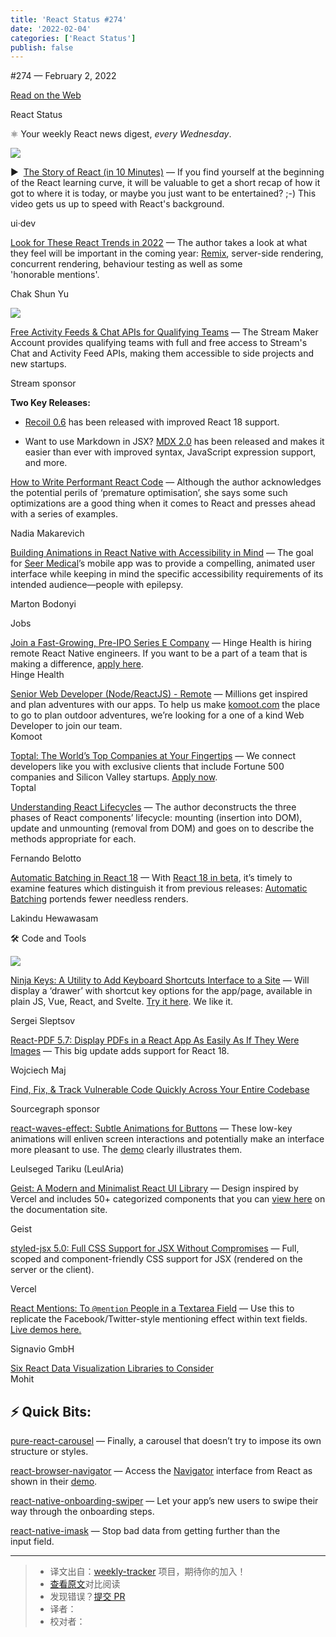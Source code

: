 ```yaml
---
title: 'React Status #274'
date: '2022-02-04'
categories: ['React Status']
publish: false
---
```

#​274 — February 2, 2022

[Read on the Web](https://react.statuscode.com/link/119255/web)

React Status

⚛️ Your weekly React news digest, _every Wednesday_.

[![](https://res.cloudinary.com/cpress/image/upload/w_1280,e_sharpen:60/bk3ysckglctrp7pxfypi.jpg)](https://react.statuscode.com/link/119256/web)

▶  [The Story of React (in 10 Minutes)](https://react.statuscode.com/link/119256/web "www.youtube.com") — If you find yourself at the beginning of the React learning curve, it will be valuable to get a short recap of how it got to where it is today, or maybe you just want to be entertained? ;-) This video gets us up to speed with React's background.

ui·dev

[Look for These React Trends in 2022](https://react.statuscode.com/link/119257/web "www.chakshunyu.com") — The author takes a look at what they feel will be important in the coming year: [Remix](https://react.statuscode.com/link/119258/web), server-side rendering, concurrent rendering, behaviour testing as well as some 'honorable mentions'.

Chak Shun Yu

[![](https://copm.s3.amazonaws.com/2e466595.png)](https://react.statuscode.com/link/119259/web)

[Free Activity Feeds & Chat APIs for Qualifying Teams](https://react.statuscode.com/link/119259/web "getstream.io") — The Stream Maker Account provides qualifying teams with full and free access to Stream's Chat and Activity Feed APIs, making them accessible to side projects and new startups.

Stream sponsor

**Two Key Releases:**

*   [Recoil 0.6](https://react.statuscode.com/link/119260/web) has been released with improved React 18 support.
    
*   Want to use Markdown in JSX? [MDX 2.0](https://react.statuscode.com/link/119261/web) has been released and makes it easier than ever with improved syntax, JavaScript expression support, and more.
    

[How to Write Performant React Code](https://react.statuscode.com/link/119262/web "www.developerway.com") — Although the author acknowledges the potential perils of ‘premature optimisation’, she says some such optimizations are a good thing when it comes to React and presses ahead with a series of examples.

Nadia Makarevich

[Building Animations in React Native with Accessibility in Mind](https://react.statuscode.com/link/119263/web "medium.com") — The goal for [Seer Medical](https://react.statuscode.com/link/119264/web)’s mobile app was to provide a compelling, animated user interface while keeping in mind the specific accessibility requirements of its intended audience—people with epilepsy.

Marton Bodonyi

Jobs

[Join a Fast-Growing, Pre-IPO Series E Company](https://react.statuscode.com/link/119265/web) — Hinge Health is hiring remote React Native engineers. If you want to be a part of a team that is making a difference, [apply here](https://react.statuscode.com/link/119265/web).  
Hinge Health

[Senior Web Developer (Node/ReactJS) - Remote](https://react.statuscode.com/link/119266/web) — Millions get inspired and plan adventures with our apps. To help us make [komoot.com](https://react.statuscode.com/link/119267/web) the place to go to plan outdoor adventures, we’re looking for a one of a kind Web Developer to join our team.  
Komoot

[Toptal: The World’s Top Companies at Your Fingertips](https://react.statuscode.com/link/119268/web) — We connect developers like you with exclusive clients that include Fortune 500 companies and Silicon Valley startups. [Apply now](https://react.statuscode.com/link/119268/web).  
Toptal

[Understanding React Lifecycles](https://react.statuscode.com/link/119269/web "betterprogramming.pub") — The author deconstructs the three phases of React components’ lifecycle: mounting (insertion into DOM), update and unmounting (removal from DOM) and goes on to describe the methods appropriate for each.

Fernando Belotto

[Automatic Batching in React 18](https://react.statuscode.com/link/119270/web "blog.bitsrc.io") — With [React 18 in beta](https://react.statuscode.com/link/119271/web), it’s timely to examine features which distinguish it from previous releases: [Automatic Batching](https://react.statuscode.com/link/119272/web) portends fewer needless renders.

Lakindu Hewawasam

🛠 Code and Tools

[![](https://res.cloudinary.com/cpress/image/upload/w_1280,e_sharpen:60/k9u2tvae2i4pqytu61m2.jpg)](https://react.statuscode.com/link/119273/web)

[Ninja Keys: A Utility to Add Keyboard Shortcuts Interface to a Site](https://react.statuscode.com/link/119273/web "github.com") — Will display a ‘drawer’ with shortcut key options for the app/page, available in plain JS, Vue, React, and Svelte. [Try it here](https://react.statuscode.com/link/119274/web). We like it.

Sergei Sleptsov

[React-PDF 5.7: Display PDFs in a React App As Easily As If They Were Images](https://react.statuscode.com/link/119275/web "github.com") — This big update adds support for React 18.

Wojciech Maj

[Find, Fix, & Track Vulnerable Code Quickly Across Your Entire Codebase](https://react.statuscode.com/link/119276/web "about.sourcegraph.com")

Sourcegraph sponsor

[react-waves-effect: Subtle Animations for Buttons](https://react.statuscode.com/link/119277/web "github.com") — These low-key animations will enliven screen interactions and potentially make an interface more pleasant to use. The [demo](https://react.statuscode.com/link/119278/web) clearly illustrates them.

Leulseged Tariku (LeulAria)

[Geist: A Modern and Minimalist React UI Library](https://react.statuscode.com/link/119279/web "github.com") — Design inspired by Vercel and includes 50+ categorized components that you can [view here](https://react.statuscode.com/link/119280/web) on the documentation site.

Geist

[styled-jsx 5.0: Full CSS Support for JSX Without Compromises](https://react.statuscode.com/link/119281/web "github.com") — Full, scoped and component-friendly CSS support for JSX (rendered on the server or the client).

Vercel

[React Mentions: To `@mention` People in a Textarea Field](https://react.statuscode.com/link/119282/web "github.com") — Use this to replicate the Facebook/Twitter-style mentioning effect within text fields. [Live demos here.](https://react.statuscode.com/link/119283/web)

Signavio GmbH

[Six React Data Visualization Libraries to Consider](https://react.statuscode.com/link/119284/web)  
Mohit

⚡️ Quick Bits:
--------------

[pure-react-carousel](https://react.statuscode.com/link/119285/web) — Finally, a carousel that doesn’t try to impose its own structure or styles.

[react-browser-navigator](https://react.statuscode.com/link/119286/web) — Access the [Navigator](https://react.statuscode.com/link/119287/web) interface from React as shown in their [demo](https://react.statuscode.com/link/119288/web).

[react-native-onboarding-swiper](https://react.statuscode.com/link/119289/web) — Let your app’s new users to swipe their way through the onboarding steps.

[react-native-imask](https://react.statuscode.com/link/119290/web) — Stop bad data from getting further than the input field.

---
> * 译文出自：[weekly-tracker](https://github.com/FEDarling/weekly-tracker) 项目，期待你的加入！
> * [查看原文]()对比阅读
> * 发现错误？[提交 PR](https://github.com/FEDarling/weekly-tracker/blob/main/react_status/274/README.md)
> * 译者：
> * 校对者：
